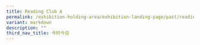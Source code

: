 ```yaml
---
title: Reading Club A
permalink: /exhibition-holding-area/exhibition-landing-page/past/reading-club-a/
variant: markdown
description: ""
third_nav_title: 今时今日
---
```

